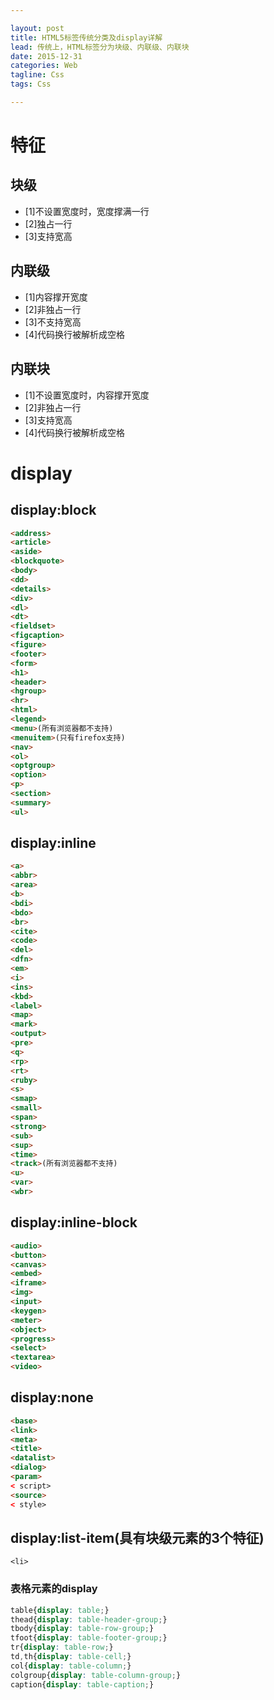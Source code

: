```yaml
---

layout: post  
title: HTML5标签传统分类及display详解  
lead: 传统上，HTML标签分为块级、内联级、内联块  
date: 2015-12-31  
categories: Web  
tagline: Css  
tags: Css

---
```


# 特征

## 块级

-	[1]不设置宽度时，宽度撑满一行
-	[2]独占一行
-	[3]支持宽高

## 内联级

-	[1]内容撑开宽度
-	[2]非独占一行
-	[3]不支持宽高
-	[4]代码换行被解析成空格

## 内联块

-	[1]不设置宽度时，内容撑开宽度
-	[2]非独占一行
-	[3]支持宽高
-	[4]代码换行被解析成空格

# display

## display:block

```html
<address>
<article>
<aside>
<blockquote>
<body>
<dd>
<details>
<div>
<dl>
<dt>
<fieldset>
<figcaption>
<figure>
<footer>
<form>
<h1>
<header>
<hgroup>
<hr>
<html>
<legend>
<menu>(所有浏览器都不支持)
<menuitem>(只有firefox支持)
<nav>
<ol>
<optgroup>
<option>
<p>
<section>
<summary>
<ul>
```


## display:inline

```html
<a>
<abbr>
<area>
<b>
<bdi>
<bdo>
<br>
<cite>
<code>
<del>
<dfn>
<em>
<i>
<ins>
<kbd>
<label>
<map>
<mark>
<output>
<pre>
<q>
<rp>
<rt>
<ruby>
<s>
<smap>
<small>
<span>
<strong>
<sub>
<sup>
<time>
<track>(所有浏览器都不支持)
<u>
<var>
<wbr>
```

## display:inline-block

```html
<audio>
<button>
<canvas>
<embed>
<iframe>
<img>
<input>
<keygen>
<meter>
<object>
<progress>
<select>
<textarea>
<video>
```

## display:none

```html
<base>
<link>
<meta>
<title>
<datalist>
<dialog>
<param>
< script>
<source>
< style>
```


## display:list-item(具有块级元素的3个特征)

`<li>`

### 表格元素的display

```css
table{display: table;}
thead{display: table-header-group;}
tbody{display: table-row-group;}
tfoot{display: table-footer-group;}
tr{display: table-row;}
td,th{display: table-cell;}
col{display: table-column;}
colgroup{display: table-column-group;}
caption{display: table-caption;}
```
